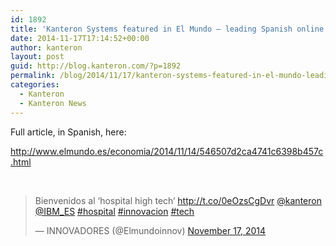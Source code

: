 ```yaml
---
id: 1892
title: 'Kanteron Systems featured in El Mundo – leading Spanish online information site and newspaper'
date: 2014-11-17T17:14:52+00:00
author: kanteron
layout: post
guid: http://blog.kanteron.com/?p=1892
permalink: /blog/2014/11/17/kanteron-systems-featured-in-el-mundo-leading-spanish-online-information-site-and-newspaper/
categories:
  - Kanteron
  - Kanteron News
---
```

Full article, in Spanish, here:

<a title="http://www.elmundo.es/economia/2014/11/14/546507d2ca4741c6398b457c.html" href="http://www.elmundo.es/economia/2014/11/14/546507d2ca4741c6398b457c.html" target="_blank">http://www.elmundo.es/economia/2014/11/14/546507d2ca4741c6398b457c.html</a>

&nbsp;

<blockquote class="twitter-tweet" lang="en">
  <p>
    Bienvenidos al ‘hospital high tech‘ <a href="http://t.co/0eOzsCgDvr">http://t.co/0eOzsCgDvr</a> <a href="https://twitter.com/kanteron">@kanteron</a> <a href="https://twitter.com/IBM_ES">@IBM_ES</a> <a href="https://twitter.com/hashtag/hospital?src=hash">#hospital</a> <a href="https://twitter.com/hashtag/innovacion?src=hash">#innovacion</a> <a href="https://twitter.com/hashtag/tech?src=hash">#tech</a>
  </p>
  
  <p>
    — INNOVADORES (@Elmundoinnov) <a href="https://twitter.com/Elmundoinnov/status/534297923044253697">November 17, 2014</a>
  </p>
</blockquote>